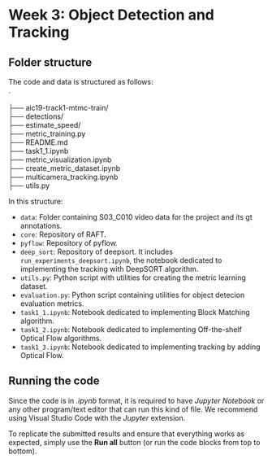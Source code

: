 # Week 3: Object Detection and Tracking

## Folder structure 
The code and data is structured as follows:<br>
   . <br>                      
   ├── aic19-track1-mtmc-train/<br>
   ├── detections/<br>
   ├── estimate_speed/<br>
   ├── metric_training.py<br>
   ├── README.md<br>
   ├── task1_1.ipynb<br>
   ├── metric_visualization.ipynb<br>
   ├── create_metric_dataset.ipynb<br>
   ├── multicamera_tracking.ipynb<br>
   ├── utils.py<br>

In this structure:

* `data`: Folder containing S03_C010 video data for the project and its gt annotations.
* `core`: Repository of RAFT.
* `pyflow`: Repository of pyflow.
* `deep_sort`: Repository of deepsort. It includes `run_experiments_deepsort.ipynb`, the notebook dedicated to implementing the tracking with DeepSORT algorithm.
* `utils.py`: Python script with utilities for creating the metric learning dataset.
* `evaluation.py`: Python script containing utilities for object detecion evaluation metrics.
* `task1_1.ipynb`: Notebook dedicated to implementing Block Matching algorithm.
* `task1_2.ipynb`: Notebook dedicated to implementing Off-the-shelf Optical Flow algorithms.
* `task1_3.ipynb`: Notebook dedicated to implementing tracking by adding Optical Flow.

## Running the code
Since the code is in _.ipynb_ format, it is required to have _Jupyter Notebook_ or any other program/text editor that can run this kind of file. We recommend using Visual Studio Code with the _Jupyter_ extension.

To replicate the submitted results and ensure that everything works as expected, simply use the __Run all__ button (or run the code blocks from top to bottom).
